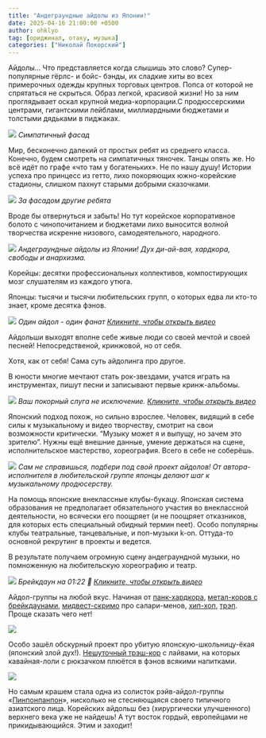 ```yaml
---
title: "Андеграундные айдолы из Японии!"
date: 2025-04-16 21:00:00 +0500
author: ohklyo
tag: [ориджинал, отаку, музыка]
categories: ["Николай Покорский"]
---
```


Айдолы… Что представляется когда слышишь это слово? Супер-популярные гёрлс- и бойс- бэнды, их сладкие хиты во всех примерочных одежды крупных торговых центров. Попса от которой не спрятаться не скрыться. Образ легкой, красивой жизни! Но за ним проглядывает оскал крупной медиа-корпорации.С продюссерскими центрами, гигантскими лейблами, миллиардными бюджетами и толстыми дядьками в пиджаках.

![](https://sun9-12.userapi.com/impg/dZC-tTJeHNCj04XFE7KwIuyOsOeivBNg8QkKSQ/laLqCsU6D6o.jpg?size=1427x927&quality=95&sign=767cb01644e95d0938b25aa01e40e007&type=album)
_Симпатичный фасад_

Мир, бесконечно далекий от простых ребят из среднего класса. Конечно, будем смотреть на симпатичных тяночек. Танцы опять же. Но всё идёт по графе «что там у богатеньких». Не по нашу душу! Истории успеха про принцесс из гетто, лихо покоряющих южно-корейские стадионы, слишком пахнут старыми добрыми сказочками.

![](https://sun9-14.userapi.com/impg/huuTRe_eSQzhNy4lU04vjhoE6XATyFyIKzlCVg/vfhneVuRv5A.jpg?size=1058x692&quality=95&sign=6d56fdec87b1db7f38614db1fc672d0e&type=album)
_За фасадом другие ребята_

Вроде бы отвернуться и забыть! Но тут корейское корпоративное болото с чинопочитанием и бюджетами лихо выносится волной творчества искренне низового, самодеятельного, народного.

![](https://sun9-63.userapi.com/impg/B3jlijorZsubwwfmZQtAASMM_DNnt-__P4KlRA/Nf8SnAYSQIU.jpg?size=1440x1800&quality=95&sign=48d7e7f8fdfcaa676eef782582d9f441&type=album)
_Андеграундные айдолы из Японии! Дух ди-ай-вая, хардкора, свободы и анархизма._

Корейцы: десятки профессиональных коллективов, компостирующих мозг слушателям из каждого утюга.  
  
Японцы: тысячи и тысячи любительских групп, о которых едва ли кто-то знает, кроме десятка фэнов.

![](https://img.youtube.com/vi/b6yWwTR1Jr4/0.jpg)
_Один айдол - один фанат [Кликните, чтобы открыть видео](https://www.youtube.com/watch?v=b6yWwTR1Jr4)_

Айдольши выходят вполне себе живые люди со своей мечтой и своей песней! Непосредственой, кринжовой, но от себя. 

Хотя, как от себя! Сама суть айдолинга про другое.

В юности многие мечтают стать рок-звездами, учатся играть на инструментах, пишут песни и записывают первые кринж-альбомы.

![](https://img.youtube.com/vi/B9edXxnDB3E/0.jpg)
_Ваш покорный слуга не исключение. [Кликните, чтобы открыть видео](https://www.youtube.com/watch?v=B9edXxnDB3E)_

Японский подход похож, но сильно взрослее. Человек, видящий в себе силы к музыкальному и видео творчеству, смотрит на свои возможности критически. “Музыку может я и выпущу, но зачем это зрителю”. Нужны ещё внешние данные, умение держаться на сцене, исполнительское мастерство, хореография. Всего в себе не соберёшь.

![](https://sun9-59.userapi.com/impg/FmjhSBZ0iZxp5lBabRPUVcTHVV2E-a-SyijIdg/zZwT90v_sbc.jpg?size=1881x995&quality=95&sign=f6aec69f11daa47654d7742c068a172e&type=album)
_Сам не справишься, подбери под свой проект айдолов! От автора-исполнителя в любительской группе японцы делают шаг к музыкальному продюсерству._

На помощь японские внеклассные клубы-букацу. Японская система образования не предполагает обязательного участия во внеклассной деятельности, но всячески его поощряет (и не поощряет отказников, для которых есть специальный обидный термин neet). Особо популярны клубы театральные, танцевальные, и поп-музыки k-on. Оттуда-то основной рекрутинг в проекты и ведется.

В результате получаем огромную сцену андеграундной музыки, но помноженную на любительскую хореографию и театр.

![](https://img.youtube.com/vi/B-9AtkL-lZI/0.jpg)
_Брейкдаун на 01:22 🤘 [Кликните, чтобы открыть видео](https://www.youtube.com/watch?v=B-9AtkL-lZI)_

Айдол-группы на любой вкус. Начиная от [панк-хардкора](https://www.youtube.com/watch?v=cmLeISjwVxU), [метал-коров с брейкдаунами](https://www.youtube.com/watch?v=17MyrK7AHBc), [мидвест-скримо](https://youtu.be/D6dxKpIs6CA?t=79) про салари-менов, [хип-хоп](https://www.youtube.com/watch?v=eT_a817ReRQ), [трэп](https://www.youtube.com/watch?v=KH0b5RbGNAE). Проще сказать чего нет!

![](https://sun9-47.userapi.com/impg/DwA5U_pIlSPAPcetJbudAQv9x6ZkWq62IgD8hA/jy_JYu9R_rw.jpg?size=1099x1420&quality=95&sign=3db458b873d78f378cfc8b0863edce65&type=album)

Особо зашёл обскурный проект про убитую японскую-школьницу-ёкая (японский злой дух!). [Нешуточный трэш-кор](https://www.youtube.com/watch?v=K6gZ2TEHGN8) с лайвами, на которых кавайная-лоли с рюкзачком плюётся в фэнов всякими напитками.

![](https://sun9-73.userapi.com/impg/-yqjOgmBPaDeLAmYXNNJgdP_NCFz5DaW3Jzldw/aLfZou7elkM.jpg?size=1080x1350&quality=95&sign=d63bd1f53f9e6a27b78c35588b175fb4&type=album)

Но самым крашем стала одна из солисток рэйв-айдол-группы «[Пинпонпанпон](https://www.youtube.com/watch?v=WGO-P-t1Rm4)», нисколько не стесняющаяся своего типичного азиатского лица. Корейских айдольш без (хирургически улучшенного) верхнего века уже не найдешь! А тут восток гордый, европейцами не прикидывающийся. Этим и заходит!

